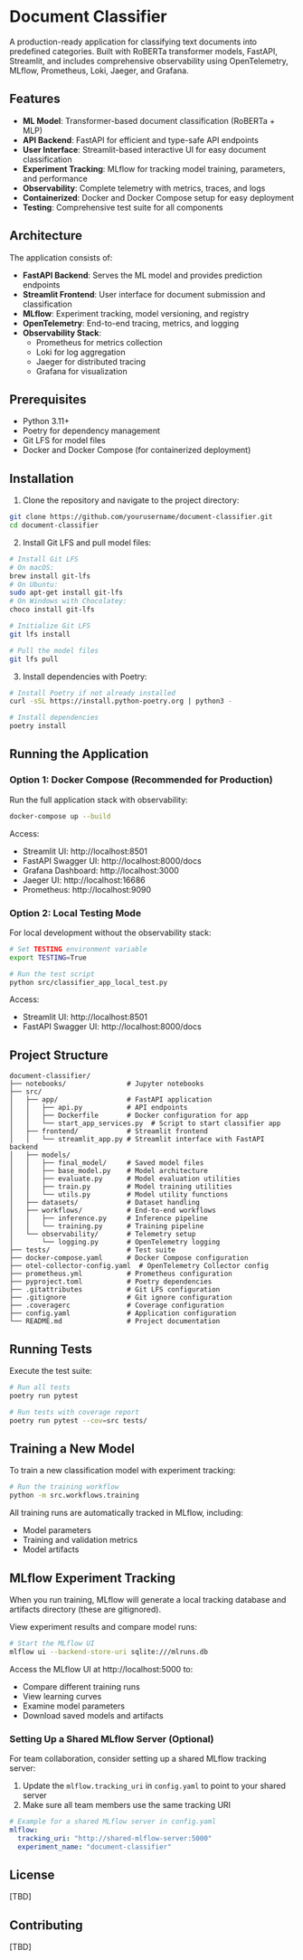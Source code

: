 # Document Classifier

A production-ready application for classifying text documents into predefined categories. Built with RoBERTa transformer models, FastAPI, Streamlit, and includes comprehensive observability using OpenTelemetry, MLflow, Prometheus, Loki, Jaeger, and Grafana.

## Features

- **ML Model**: Transformer-based document classification (RoBERTa + MLP)
- **API Backend**: FastAPI for efficient and type-safe API endpoints
- **User Interface**: Streamlit-based interactive UI for easy document classification
- **Experiment Tracking**: MLflow for tracking model training, parameters, and performance
- **Observability**: Complete telemetry with metrics, traces, and logs
- **Containerized**: Docker and Docker Compose setup for easy deployment
- **Testing**: Comprehensive test suite for all components

## Architecture

The application consists of:

- **FastAPI Backend**: Serves the ML model and provides prediction endpoints
- **Streamlit Frontend**: User interface for document submission and classification
- **MLflow**: Experiment tracking, model versioning, and registry
- **OpenTelemetry**: End-to-end tracing, metrics, and logging
- **Observability Stack**:
  - Prometheus for metrics collection
  - Loki for log aggregation
  - Jaeger for distributed tracing
  - Grafana for visualization

## Prerequisites

- Python 3.11+
- Poetry for dependency management
- Git LFS for model files
- Docker and Docker Compose (for containerized deployment)

## Installation

1. Clone the repository and navigate to the project directory:

```bash
git clone https://github.com/yourusername/document-classifier.git
cd document-classifier
```

2. Install Git LFS and pull model files:

```bash
# Install Git LFS
# On macOS:
brew install git-lfs
# On Ubuntu:
sudo apt-get install git-lfs
# On Windows with Chocolatey:
choco install git-lfs

# Initialize Git LFS
git lfs install

# Pull the model files
git lfs pull
```

3. Install dependencies with Poetry:

```bash
# Install Poetry if not already installed
curl -sSL https://install.python-poetry.org | python3 -

# Install dependencies
poetry install
```

## Running the Application

### Option 1: Docker Compose (Recommended for Production)

Run the full application stack with observability:

```bash
docker-compose up --build
```

Access:
- Streamlit UI: http://localhost:8501
- FastAPI Swagger UI: http://localhost:8000/docs
- Grafana Dashboard: http://localhost:3000
- Jaeger UI: http://localhost:16686
- Prometheus: http://localhost:9090

### Option 2: Local Testing Mode

For local development without the observability stack:

```bash
# Set TESTING environment variable
export TESTING=True

# Run the test script
python src/classifier_app_local_test.py
```

Access:
- Streamlit UI: http://localhost:8501
- FastAPI Swagger UI: http://localhost:8000/docs


## Project Structure

```
document-classifier/
├── notebooks/               # Jupyter notebooks
├── src/
│   ├── app/                 # FastAPI application
│   │   ├── api.py           # API endpoints
│   │   ├── Dockerfile       # Docker configuration for app
│   │   └── start_app_services.py  # Script to start classifier app
│   ├── frontend/            # Streamlit frontend
│   │   └── streamlit_app.py # Streamlit interface with FastAPI backend
│   ├── models/
│   │   ├── final_model/     # Saved model files
│   │   ├── base_model.py    # Model architecture
│   │   ├── evaluate.py      # Model evaluation utilities
│   │   ├── train.py         # Model training utilities
│   │   └── utils.py         # Model utility functions
│   ├── datasets/            # Dataset handling
│   ├── workflows/           # End-to-end workflows
│   │   ├── inference.py     # Inference pipeline
│   │   └── training.py      # Training pipeline
│   └── observability/       # Telemetry setup
│       └── logging.py       # OpenTelemetry logging
├── tests/                   # Test suite
├── docker-compose.yaml      # Docker Compose configuration
├── otel-collector-config.yaml  # OpenTelemetry Collector config
├── prometheus.yml           # Prometheus configuration
├── pyproject.toml           # Poetry dependencies
├── .gitattributes           # Git LFS configuration
├── .gitignore               # Git ignore configuration
├── .coveragerc              # Coverage configuration
├── config.yaml              # Application configuration
└── README.md                # Project documentation
```

## Running Tests

Execute the test suite:

```bash
# Run all tests
poetry run pytest

# Run tests with coverage report
poetry run pytest --cov=src tests/
```

## Training a New Model

To train a new classification model with experiment tracking:

```bash
# Run the training workflow
python -m src.workflows.training
```

All training runs are automatically tracked in MLflow, including:
- Model parameters
- Training and validation metrics
- Model artifacts

## MLflow Experiment Tracking

When you run training, MLflow will generate a local tracking database and artifacts directory (these are gitignored).

View experiment results and compare model runs:

```bash
# Start the MLflow UI
mlflow ui --backend-store-uri sqlite:///mlruns.db
```

Access the MLflow UI at http://localhost:5000 to:
- Compare different training runs
- View learning curves
- Examine model parameters
- Download saved models and artifacts

### Setting Up a Shared MLflow Server (Optional)

For team collaboration, consider setting up a shared MLflow tracking server:

1. Update the `mlflow.tracking_uri` in `config.yaml` to point to your shared server
2. Make sure all team members use the same tracking URI

```yaml
# Example for a shared MLflow server in config.yaml
mlflow:
  tracking_uri: "http://shared-mlflow-server:5000"
  experiment_name: "document-classifier"
```

## License

[TBD]

## Contributing

[TBD]
